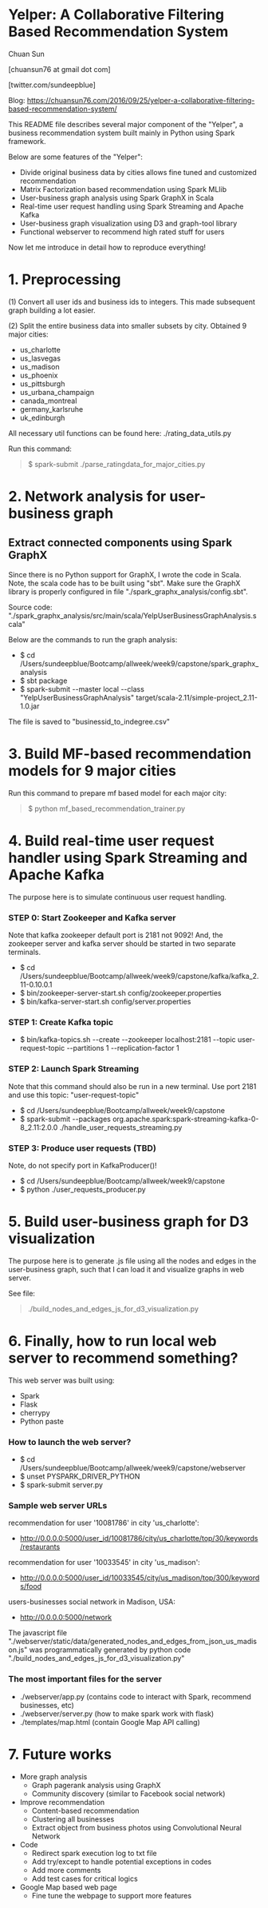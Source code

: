 # Yelper: A Collaborative Filtering Based Recommendation System

Chuan Sun 

[chuansun76 at gmail dot com]

[twitter.com/sundeepblue]

Blog: https://chuansun76.com/2016/09/25/yelper-a-collaborative-filtering-based-recommendation-system/

This README file describes several major component of the "Yelper", a business recommendation system built mainly in Python using Spark framework.

Below are some features of the "Yelper":

- Divide original business data by cities allows fine tuned and customized recommendation
- Matrix Factorization based recommendation using Spark MLlib
- User-business graph analysis using Spark GraphX in Scala
- Real-time user request handling using Spark Streaming and Apache Kafka
- User-business graph visualization using D3 and graph-tool library
- Functional webserver to recommend high rated stuff for users

Now let me introduce in detail how to reproduce everything!

# 1. Preprocessing

(1) Convert all user ids and business ids to integers. This made subsequent graph building a lot easier.

(2) Split the entire business data into smaller subsets by city. Obtained 9 major cities:

- us_charlotte 
- us_lasvegas
- us_madison
- us_phoenix
- us_pittsburgh
- us_urbana_champaign
- canada_montreal
- germany_karlsruhe
- uk_edinburgh

All necessary util functions can be found here: ./rating_data_utils.py

Run this command:

> $ spark-submit ./parse_ratingdata_for_major_cities.py





# 2. Network analysis for user-business graph

## Extract connected components using Spark GraphX

Since there is no Python support for GraphX, I wrote the code in Scala. Note, the scala code has to be built using "sbt". Make sure the GraphX library is properly configured in file "./spark_graphx_analysis/config.sbt".

Source code: "./spark_graphx_analysis/src/main/scala/YelpUserBusinessGraphAnalysis.scala"

Below are the commands to run the graph analysis:

- $ cd /Users/sundeepblue/Bootcamp/allweek/week9/capstone/spark_graphx_analysis
- $ sbt package
- $ spark-submit --master local --class "YelpUserBusinessGraphAnalysis" target/scala-2.11/simple-project_2.11-1.0.jar

The file is saved to "businessid_to_indegree.csv"






# 3. Build MF-based recommendation models for 9 major cities

Run this command to prepare mf based model for each major city:

> $ python mf_based_recommendation_trainer.py






# 4. Build real-time user request handler using Spark Streaming and Apache Kafka

The purpose here is to simulate continuous user request handling.

### STEP 0: Start Zookeeper and Kafka server
Note that kafka zookeeper default port is 2181 not 9092! And, the zookeeper server and kafka server should be started in two separate terminals.

- $ cd /Users/sundeepblue/Bootcamp/allweek/week9/capstone/kafka/kafka_2.11-0.10.0.1
- $ bin/zookeeper-server-start.sh config/zookeeper.properties
- $ bin/kafka-server-start.sh config/server.properties

### STEP 1: Create Kafka topic
- $ bin/kafka-topics.sh --create --zookeeper localhost:2181 --topic user-request-topic --partitions 1 --replication-factor 1

### STEP 2: Launch Spark Streaming

Note that this command should also be run in a new terminal. Use port 2181 and use this topic: "user-request-topic"

- $ cd /Users/sundeepblue/Bootcamp/allweek/week9/capstone
- $ spark-submit --packages org.apache.spark:spark-streaming-kafka-0-8_2.11:2.0.0 ./handle_user_requests_streaming.py

### STEP 3: Produce user requests (TBD)
Note, do not specify port in KafkaProducer()!

- $ cd /Users/sundeepblue/Bootcamp/allweek/week9/capstone
- $ python ./user_requests_producer.py





# 5. Build user-business graph for D3 visualization

The purpose here is to generate .js file using all the nodes and edges in the user-business graph, such that I can load it and visualize graphs in web server.

See file: 

> ./build_nodes_and_edges_js_for_d3_visualization.py





# 6. Finally, how to run local web server to recommend something?

This web server was built using:

* Spark
* Flask
* cherrypy
* Python paste

### How to launch the web server?

- $ cd /Users/sundeepblue/Bootcamp/allweek/week9/capstone/webserver
- $ unset PYSPARK_DRIVER_PYTHON
- $ spark-submit server.py

### Sample web server URLs

recommendation for user '10081786' in city 'us_charlotte':

- http://0.0.0.0:5000/user_id/10081786/city/us_charlotte/top/30/keywords/restaurants

recommendation for user '10033545' in city 'us_madison':

- http://0.0.0.0:5000/user_id/10033545/city/us_madison/top/300/keywords/food

users-businesses social network in Madison, USA:

- http://0.0.0.0:5000/network

The javascript file "./webserver/static/data/generated_nodes_and_edges_from_json_us_madison.js" was programmatically generated by python code "./build_nodes_and_edges_js_for_d3_visualization.py"


### The most important files for the server

- ./webserver/app.py (contains code to interact with Spark, recommend businesses, etc)
- ./webserver/server.py (how to make spark work with flask)
- ./templates/map.html (contain Google Map API calling)




# 7. Future works

- More graph analysis
    - Graph pagerank analysis using GraphX
    - Community discovery (similar to Facebook social network)
- Improve recommendation
    - Content-based recommendation
    - Clustering all businesses
    - Extract object from business photos using Convolutional Neural Network
- Code
    - Redirect spark execution log to txt file
    - Add try/except to handle potential exceptions in codes
    - Add more comments
    - Add test cases for critical logics
- Google Map based web page
    - Fine tune the webpage to support more features


